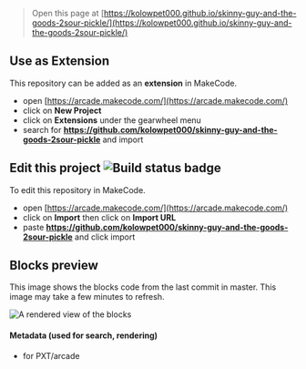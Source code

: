  


> Open this page at [https://kolowpet000.github.io/skinny-guy-and-the-goods-2sour-pickle/](https://kolowpet000.github.io/skinny-guy-and-the-goods-2sour-pickle/)

## Use as Extension

This repository can be added as an **extension** in MakeCode.

* open [https://arcade.makecode.com/](https://arcade.makecode.com/)
* click on **New Project**
* click on **Extensions** under the gearwheel menu
* search for **https://github.com/kolowpet000/skinny-guy-and-the-goods-2sour-pickle** and import

## Edit this project ![Build status badge](https://github.com/kolowpet000/skinny-guy-and-the-goods-2sour-pickle/workflows/MakeCode/badge.svg)

To edit this repository in MakeCode.

* open [https://arcade.makecode.com/](https://arcade.makecode.com/)
* click on **Import** then click on **Import URL**
* paste **https://github.com/kolowpet000/skinny-guy-and-the-goods-2sour-pickle** and click import

## Blocks preview

This image shows the blocks code from the last commit in master.
This image may take a few minutes to refresh.

![A rendered view of the blocks](https://github.com/kolowpet000/skinny-guy-and-the-goods-2sour-pickle/raw/master/.github/makecode/blocks.png)

#### Metadata (used for search, rendering)

* for PXT/arcade
<script src="https://makecode.com/gh-pages-embed.js"></script><script>makeCodeRender("{{ site.makecode.home_url }}", "{{ site.github.owner_name }}/{{ site.github.repository_name }}");</script>
